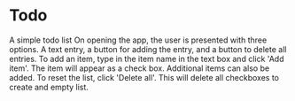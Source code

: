 # Todo
A simple todo list
On opening the app, the user is presented with three options. A text entry, a button for adding the entry, and a button to delete all entries.
To add an item, type in the item name in the text box and click 'Add item'. The item will appear as a check box. Additional items can also be added.
To reset the list, click 'Delete all'. This will delete all checkboxes to create and empty list. 

